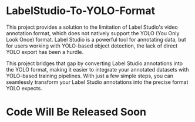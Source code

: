 # LabelStudio-To-YOLO-Format
This project provides a solution to the limitation of Label Studio's video annotation format, which does not natively support the YOLO (You Only Look Once) format. Label Studio is a powerful tool for annotating data, but for users working with YOLO-based object detection, the lack of direct YOLO export has been a hurdle.

This project bridges that gap by converting Label Studio annotations into the YOLO format, making it easier to integrate your annotated datasets with YOLO-based training pipelines. With just a few simple steps, you can seamlessly transform your Label Studio annotations into the precise format YOLO expects.

# Code Will Be Released Soon
